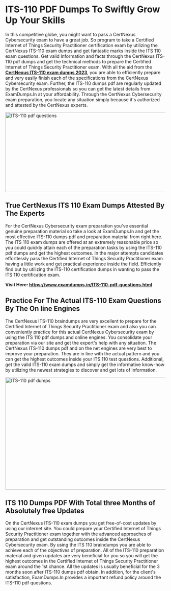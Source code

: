 <h1><strong>ITS-110 PDF Dumps To Swiftly Grow Up Your Skills</strong></h1>
<p>In this competitive globe, you might want to pass a CertNexus Cybersecurity exam to have a great job. So program to take a Certified Internet of Things Security Practitioner certification exam by utilizing the CertNexus ITS-110 exam dumps and get fantastic marks inside the ITS 110 exam questions. Get valid Information and facts through the CertNexus ITS-110 pdf dumps and get the technical methods to prepare the Certified Internet of Things Security Practitioner exam. With all the aid from the <strong><a href="https://www.examdumps.in/ITS-110-pdf-questions.html">CertNexus ITS-110 exam dumps 2023</a></strong>, you are able to efficiently prepare and very easily finish each of the specifications from the CertNexus Cybersecurity exam. Further, the ITS-110 dumps pdf are regularly updated by the CertNexus professionals so you can get the latest details from ExamDumps.In at your affordability. Through the CertNexus Cybersecurity exam preparation, you locate any situation simply because it's authorized and attested by the CertNexus experts.</p>
<p><img src="https://i.ibb.co/zxJwW90/Copy-of-Online-Classes-Twitter-header-post-Made-with-Poster-My-Wall-1.png" alt="ITS-110 pdf questions" width="750" height="250" /></p>
<h2><strong>True CertNexus ITS 110 Exam Dumps Attested By The Experts</strong></h2>
<p>For the CertNexus Cybersecurity exam preparation you've essential genuine preparation material so take a look at ExamDumps.In and get the most effective ITS-110 dumps pdf and preparation material from right here. The ITS 110 exam dumps are offered at an extremely reasonable price so you could quickly attain each of the preparation tasks by using the ITS-110 pdf dumps and get the highest outcomes. In the major attempts candidates effortlessly pass the Certified Internet of Things Security Practitioner exam having a little work and get practical experience inside the field. Efficiently find out by utilizing the ITS-110 certification dumps in wanting to pass the ITS 110 certification exam.</p>
<p><strong>Visit Here:&nbsp;<a href="https://www.examdumps.in/ITS-110-pdf-questions.html">https://www.examdumps.in/ITS-110-pdf-questions.html</a></strong></p>
<h2><strong>Practice For The Actual ITS-110 Exam Questions By The On line Engines</strong></h2>
<p>The CertNexus ITS-110 braindumps are very excellent to prepare for the Certified Internet of Things Security Practitioner exam and also you can conveniently practice for this actual CertNexus Cybersecurity exam by using the ITS 110 pdf dumps and online engines. You consolidate your preparation via our site and get the expert's help with any situation. The CertNexus ITS-110 dumps pdf and on the net engines are very best to improve your preparation. They are in line with the actual pattern and you can get the highest outcomes inside your ITS 110 test questions. Additional, get the valid ITS-110 exam dumps and simply get the informative know-how by utilizing the newest strategies to discover and get lots of information.</p>
<p><a href="https://www.examdumps.in/ITS-110-pdf-questions.html"><img src="https://i.ibb.co/QkNtdwY/Copy-of-Zoom-Online-Classes-Facebook-Share-Po-Made-with-Poster-My-Wall-1.jpg" alt="ITS-110 pdf dumps" width="670" height="352" /></a></p>
<h2><strong>ITS 110 Dumps PDF With Total three Months of Absolutely free Updates</strong></h2>
<p>On the CertNexus ITS-110 exam dumps you get free-of-cost updates by using our internet site. You could prepare your Certified Internet of Things Security Practitioner exam together with the advanced approaches of preparation and get outstanding outcomes inside the CertNexus Cybersecurity exam. By using the ITS 110 braindumps you are able to achieve each of the objectives of preparation. All of the ITS-110 preparation material and given updates are very beneficial for you so you will get the highest outcomes in the Certified Internet of Things Security Practitioner exam around the 1st chance. All the updates is usually beneficial for the 3 months soon after ITS-110 dumps pdf obtain. In addition, for the client's satisfaction, ExamDumps.In provides a important refund policy around the ITS-110 pdf questions.</p>
